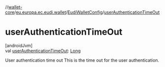 //[wallet-core](../../../index.md)/[eu.europa.ec.eudi.wallet](../index.md)/[EudiWalletConfig](index.md)/[userAuthenticationTimeOut](user-authentication-time-out.md)

# userAuthenticationTimeOut

[androidJvm]\
val [userAuthenticationTimeOut](user-authentication-time-out.md): [Long](https://kotlinlang.org/api/latest/jvm/stdlib/kotlin/-long/index.html)

User authentication time out This is the time out for the user authentication.
